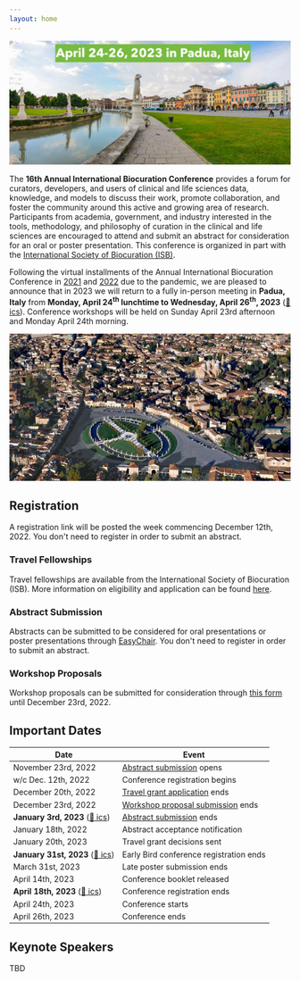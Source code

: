 ```yaml
---
layout: home
---
```


<img src="img/padua-2.jpg" alt="panoramic photo of Padua" />

The **16th Annual International Biocuration Conference** provides a forum for curators, developers, and
users of clinical and life sciences data, knowledge, and models to discuss their
work, promote collaboration, and foster the community around this active and
growing area of research. Participants from academia, government, and industry
interested in the tools, methodology, and philosophy of curation in the clinical
and life sciences are encouraged to attend and submit an abstract for
consideration for an oral or poster presentation. This conference is organized in part with the
[International Society of Biocuration (ISB)](https://www.biocuration.org).

Following the virtual installments of the Annual International Biocuration Conference in
[2021](https://www.biocuration.org/14th-annual-biocuration-conference-virtual/)
and [2022](https://www.biocuration.org/15th-annual-biocuration-conference-virtual/) due to the
pandemic, we are pleased to announce that in 2023 we
will return to a fully in-person meeting in **Padua, Italy** from **Monday, April
24<sup>th</sup> lunchtime to Wednesday, April 26<sup>th</sup>, 2023** ([📅 ics](cal/biocuration2023.ics)).
Conference workshops will be held on Sunday April 23rd afternoon and Monday April 24th morning.

<img src="img/padua-1.jpg" alt="panoramic photo of Padua" />

## Registration

A registration link will be posted the week commencing December 12th, 2022.
You don't need to register in order to submit an abstract.

### Travel Fellowships

Travel fellowships are available from the International Society of Biocuration (ISB).
More information on eligibility and application can be found [here](https://www.biocuration.org/travel-fellowship).

### Abstract Submission

Abstracts can be submitted to be considered for oral presentations or
poster presentations through [EasyChair](https://easychair.org/conferences/?conf=biocuration2023).
You don't need to register in order to submit an abstract.

### Workshop Proposals

Workshop proposals can be submitted for consideration through [this form](https://forms.gle/iYUu2RN25TgUMW7x9) until
December 23rd, 2022.

## Important Dates

| Date                                                                       | Event                                                                                                                                    |
|----------------------------------------------------------------------------|------------------------------------------------------------------------------------------------------------------------------------------|
| November 23rd, 2022                                                        | [Abstract submission](https://easychair.org/conferences/?conf=biocuration2023) opens                                                     |
| w/c Dec. 12th, 2022                                                        | Conference registration begins                                                                                                           |
| December 20th, 2022                                                        | [Travel grant application](https://www.biocuration.org/travel-fellowship) ends                                                           |
| December 23rd, 2022                                                        | [Workshop proposal submission](https://docs.google.com/forms/d/e/1FAIpQLSfTdoqDB-dWxJ-m8cWyOH-bY3ZsR1yU-7u6BQ2gUQKUndr0Dw/viewform) ends | 
| **January 3rd, 2023** ([📅 ics](cal/biocuration2023-abstracts.ics))        | [Abstract submission](https://easychair.org/conferences/?conf=biocuration2023) ends                                                      |
| January 18th, 2022                                                         | Abstract acceptance notification                                                                                                         |
| January 20th, 2023                                                         | Travel grant decisions sent                                                                                                              |
| **January 31st, 2023** ([📅 ics](cal/biocuration2023-early-bird.ics))      | Early Bird conference registration ends                                                                                                  |
| March 31st, 2023                                                           | Late poster submission ends                                                                                                              |
| April 14th, 2023                                                           | Conference booklet released                                                                                                              |
| **April 18th, 2023** ([📅 ics](cal/biocuration2023-registration-ends.ics)) | Conference registration ends                                                                                                             |
| April 24th, 2023                                                           | Conference starts                                                                                                                        |
| April 26th, 2023                                                           | Conference ends                                                                                                                          |

## Keynote Speakers

TBD
